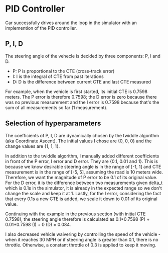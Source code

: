 # PID Controller

Car successfully drives around the loop in the simulator with an implemention of the PID controller.


## P, I, D
The steering angle of the vehecle is decided by three components: P, I and D.
* P: P is proportional to the CTE (cross-track error)
* I: I is the integral of CTE from past iterations
* D: D is the difference between current CTE and last CTE measured

For example, when the vehicle is first started, its initial CTE is 0.7598 meters. The P error is therefore 0.7598; the D error is zero because there was no previous measurement and the I error is 0.7598 because that's the sum of all measurements so far (1 measurement). 

## Selection of hyperparameters
The coefficients of P, I, D are dynamically chosen by the twiddle algorithm (aka Coordinate Ascent). The initial values I chose are {0, 0, 0} and the change values are {1, 1, 1}. 

In addition to the twiddle algorithm, I manually added different coefficients in front of the P error, I error and D error. They are {0.1, 0.01 and 1}. This is because we know desirable steering angle is in the range of [-1, 1] and CTE measurement is in the range of [-5, 5], assuming the road is 10 meters wide. Therefore, we want the magnitude of P error to be 0.1 of its original value. For the D error, it is the difference between two measurements given delta_t which is 0.1s in the simulator, it is already in the expected range so we don't change the scale and keep it at 1. Lastly, for the I error, considering the fact that every 0.1s a new CTE is added, we scale it down to 0.01 of its original value. 

Continuing with the example in the previous section (with initial CTE 0.7598), the steering angle therefore is calculated as 0.1\*0.7598 (P) + 0.01*0.7598 (I) + 0 (D) = 0.084.

I also decreased vehicle waivering by controlling the speed of the vehicle - when it reaches 30 MPH or if steering angle is greater than 0.1, there is no throttle. Otherwise, a constant throttle of 0.3 is applied to keep it moving.